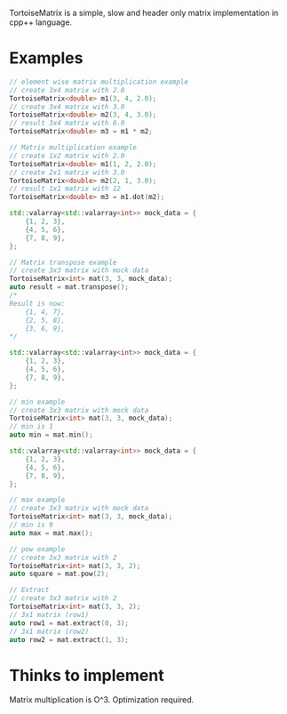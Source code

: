 TortoiseMatrix is a simple, slow and header only matrix implementation in cpp++ language. 

# Examples

``` cpp
// element wise matrix multiplication example
// create 3x4 matrix with 2.0 
TortoiseMatrix<double> m1(3, 4, 2.0);
// create 3x4 matrix with 3.0 
TortoiseMatrix<double> m2(3, 4, 3.0);
// result 3x4 matrix with 6.0 
TortoiseMatrix<double> m3 = m1 * m2;
```

``` cpp
// Matrix multiplication example
// create 1x2 matrix with 2.0 
TortoiseMatrix<double> m1(1, 2, 2.0);
// create 2x1 matrix with 3.0 
TortoiseMatrix<double> m2(2, 1, 3.0);
// result 1x1 matrix with 12 
TortoiseMatrix<double> m3 = m1.dot(m2);
```

``` cpp
std::valarray<std::valarray<int>> mock_data = {
    {1, 2, 3},
    {4, 5, 6},
    {7, 8, 9},
};

// Matrix transpose example
// create 3x3 matrix with mock data 
TortoiseMatrix<int> mat(3, 3, mock_data);
auto result = mat.transpose();
/*
Result is now:
    {1, 4, 7},
    {2, 5, 8},
    {3, 6, 9},
*/
```

``` cpp
std::valarray<std::valarray<int>> mock_data = {
    {1, 2, 3},
    {4, 5, 6},
    {7, 8, 9},
};

// min example
// create 3x3 matrix with mock data 
TortoiseMatrix<int> mat(3, 3, mock_data);
// min is 1
auto min = mat.min();
```

``` cpp
std::valarray<std::valarray<int>> mock_data = {
    {1, 2, 3},
    {4, 5, 6},
    {7, 8, 9},
};

// max example
// create 3x3 matrix with mock data 
TortoiseMatrix<int> mat(3, 3, mock_data);
// min is 9
auto max = mat.max();
```

``` cpp
// pow example
// create 3x3 matrix with 2 
TortoiseMatrix<int> mat(3, 3, 2);
auto square = mat.pow(2);
```

``` cpp
// Extract 
// create 3x3 matrix with 2 
TortoiseMatrix<int> mat(3, 3, 2);
// 3x1 matrix (row1)
auto row1 = mat.extract(0, 3);
// 3x1 matrix (row2)
auto row2 = mat.extract(1, 3);
```

# Thinks to implement
Matrix multiplication is O^3. Optimization required.
